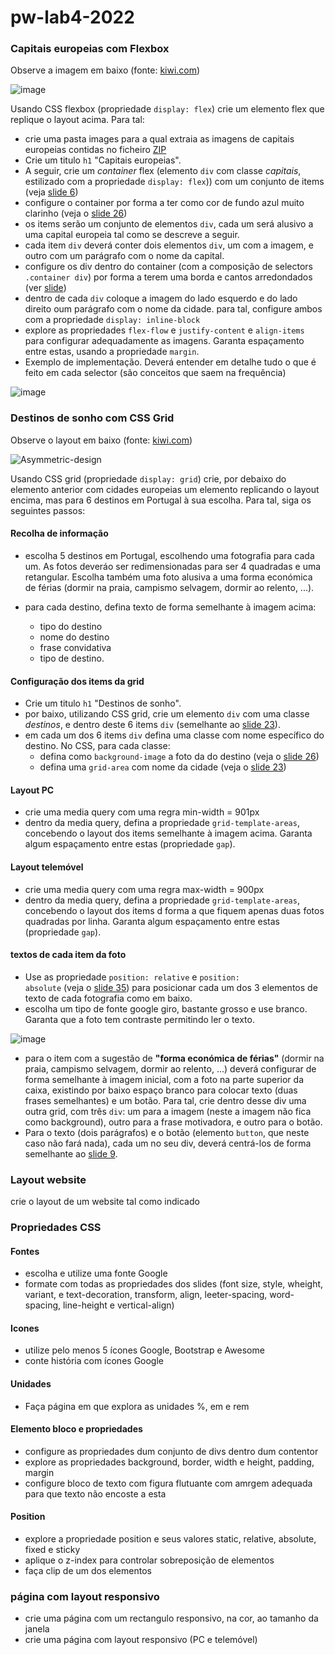 # pw-lab4-2022


### Capitais europeias com Flexbox
Observe a imagem em baixo (fonte: [kiwi.com](https://www.kiwi.com/pt))

![image](https://user-images.githubusercontent.com/42048382/158489558-8f31368d-e15b-4a32-82c8-683ac6b2b482.png)

Usando CSS flexbox (propriedade <code>display: flex</code>) crie um elemento flex que replique o layout acima. Para tal:
* crie uma pasta images para a qual extraia as imagens de capitais europeias contidas no ficheiro [ZIP](https://github.com/ULHT-PW/pw-lab4-2022/blob/main/capitais.zip) 
* Crie um titulo <code>h1</code> "Capitais europeias".
* A seguir, crie um *container* flex (elemento <code>div</code> com classe *capitais*, estilizado com a propriedade <code>display: flex</code>)) com um conjunto de items (veja [slide 6](https://moodle.ensinolusofona.pt/pluginfile.php/318343/mod_label/intro/pw-02.6-propriedades-css-flex-grid.pdf#page=6))
* configure o container por forma a ter como cor de fundo azul muito clarinho  (veja o [slide 26](https://moodle.ensinolusofona.pt/pluginfile.php/318343/mod_label/intro/pw-02.5-propriedades-css.pdf#page=26))
* os items serão um conjunto de elementos <code>div</code>, cada um será alusivo a uma capital europeia tal como se descreve a seguir.
* cada item <code>div</code> deverá conter dois elementos <code>div</code>, um com a imagem, e outro com um parágrafo com o nome da capital. 
* configure os div dentro do container (com a composição de selectors <code>.container div</code>) por forma a terem uma borda e cantos arredondados (ver [slide](https://moodle.ensinolusofona.pt/pluginfile.php/318343/mod_label/intro/pw-02.5-propriedades-css.pdf))
* dentro de cada <code>div</code> coloque a imagem do lado esquerdo e do lado direito oum parágrafo com o nome da cidade. para tal, configure ambos com a propriedade <code>display: inline-block</code>
* explore as propriedades <code>flex-flow</code> e <code>justify-content</code> e <code>align-items</code> para configurar adequadamente as imagens. Garanta espaçamento entre estas, usando a propriedade <code>margin</code>. 
* Exemplo de implementação. Deverá entender em detalhe tudo o que é feito em cada selector (são conceitos que saem na frequência)

![image](https://user-images.githubusercontent.com/42048382/158496390-ad99c24c-dfe8-4030-b662-244a9eaec457.png)

### Destinos de sonho com CSS Grid
Observe o layout em baixo (fonte: [kiwi.com](https://www.kiwi.com/pt))

![Asymmetric-design](https://user-images.githubusercontent.com/42048382/158484887-93d19749-13b2-41e6-8906-f6322a668b47.jpg)

Usando CSS grid (propriedade <code>display: grid</code>) crie, por debaixo do elemento anterior com cidades europeias um elemento replicando o layout encima, mas para 6 destinos em Portugal à sua escolha. Para tal, siga os seguintes passos:

#### Recolha de informação
* escolha 5 destinos em Portugal, escolhendo uma fotografia para cada um. As fotos deveráo ser redimensionadas para ser 4 quadradas e uma retangular. Escolha também uma foto alusiva a uma forma económica de férias (dormir na praia, campismo selvagem, dormir ao relento, ...).

* para cada destino, defina texto de forma semelhante à imagem acima: 
    * tipo do destino
    * nome do destino
    * frase convidativa
    * tipo de destino.

#### Configuração dos items da grid
* Crie um titulo <code>h1</code> "Destinos de sonho".
* por baixo, utilizando CSS grid, crie um elemento <code>div</code> com uma classe *destinos*, e dentro deste 6 items <code>div</code> (semelhante ao [slide 23](https://moodle.ensinolusofona.pt/pluginfile.php/318343/mod_label/intro/pw-02.6-propriedades-css-flex-grid.pdf#page=23)).
* em cada um dos 6 items <code>div</code> defina uma classe com nome específico do destino. No CSS, para cada classe:
   * defina como <code>background-image</code> a foto da do destino (veja o [slide 26](https://moodle.ensinolusofona.pt/pluginfile.php/318343/mod_label/intro/pw-02.5-propriedades-css.pdf#page=26))
   *  defina uma <code>grid-area</code> com nome da cidade (veja o [slide 23](https://moodle.ensinolusofona.pt/pluginfile.php/318343/mod_label/intro/pw-02.6-propriedades-css-flex-grid.pdf#page=23))
 
#### Layout PC 
* crie uma media query com uma regra min-width = 901px
* dentro da media query, defina a propriedade <code>grid-template-areas</code>, concebendo o layout dos items semelhante à imagem acima. Garanta algum espaçamento entre estas (propriedade <code>gap</code>).

#### Layout telemóvel
* crie uma media query com uma regra max-width = 900px
* dentro da media query, defina a propriedade <code>grid-template-areas</code>, concebendo o layout dos items d forma a que fiquem apenas duas fotos quadradas por linha. Garanta algum espaçamento entre estas (propriedade <code>gap</code>).

#### textos de cada item da foto
* Use as propriedade <code>position: relative</code> e <code>position: absolute</code> (veja o [slide 35](https://moodle.ensinolusofona.pt/pluginfile.php/318343/mod_label/intro/pw-02.5-propriedades-css.pdf#page=35)) para posicionar cada um dos 3 elementos de texto de cada fotografia como em baixo.
* escolha um tipo de fonte google giro, bastante grosso e use branco. Garanta que a foto tem contraste permitindo ler o texto.
 
![image](https://user-images.githubusercontent.com/42048382/158486562-7b9850dc-1158-46b6-963d-ca79e059940f.png)

* para o item com a sugestão de **"forma económica de férias"** (dormir na praia, campismo selvagem, dormir ao relento, ...) deverá configurar de forma semelhante à imagem inicial, com a foto na parte superior da caixa, existindo por baixo espaço branco para colocar texto (duas frases semelhantes) e um botão. Para tal, crie dentro desse div uma outra grid, com três <code>div</code>: um para a imagem (neste a imagem não fica como background), outro para a frase motivadora, e outro para o botão. 
* Para o texto (dois parágrafos) e o botão (elemento <code>button</code>, que neste caso não fará nada), cada um no seu div, deverá centrá-los de forma semelhante ao [slide 9](https://moodle.ensinolusofona.pt/pluginfile.php/318343/mod_label/intro/pw-02.6-propriedades-css-flex-grid.pdf#page=9).

### Layout website
crie o layout de um website tal como indicado


### Propriedades CSS
#### Fontes
* escolha e utilize uma fonte Google
* formate com todas as propriedades dos slides (font size, style, wheight, variant, e text-decoration, transform, align, leeter-spacing, word-spacing, line-height e vertical-align)

#### Icones
* utilize pelo menos 5 ícones Google, Bootstrap e Awesome 
* conte história com ícones Google


#### Unidades
* Faça página em que explora as unidades %, em e rem 

#### Elemento bloco e propriedades
* configure as propriedades dum conjunto de divs dentro dum contentor
* explore as propriedades background, border, width e height, padding, margin
* configure bloco de texto com figura flutuante com amrgem adequada para que texto não encoste a esta

#### Position
* explore a propriedade position e seus valores static, relative, absolute, fixed e sticky
* aplique o z-index para controlar sobreposição de elementos
* faça clip de um dos elementos



### página com layout responsivo
* crie uma página com um rectangulo responsivo, na cor, ao tamanho da janela
* crie uma página com layout responsivo (PC e telemóvel)
